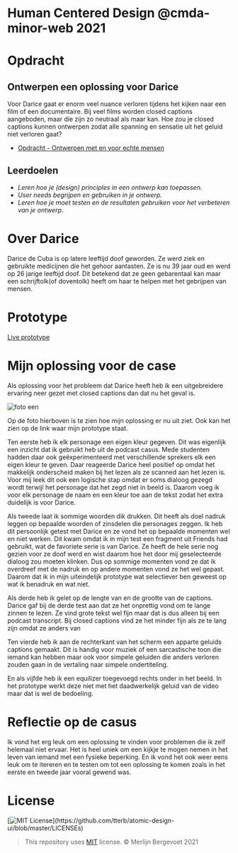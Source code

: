 # Human Centered Design @cmda-minor-web 2021

# Opdracht

## Ontwerpen een oplossing voor Darice

Voor Darice gaat er enorm veel nuance verloren tijdens het kijken naar een film of een documentaire. Bij veel films worden closed captions aangeboden, maar die zijn zo neutraal als maar kan. Hoe zou je closed captions kunnen ontwerpen zodat alle spanning en sensatie uit het geluid niet verloren gaat?

- [Opdracht - Ontwerpen met en voor echte mensen](course/Opdracht.md)

## Leerdoelen

- _Leren hoe je (design) principles in een ontwerp kan toepassen._
- _User needs begrijpen en gebruiken in je ontwerp._
- _Leren hoe je moet testen en de resultaten gebruiken voor het verbeteren van je ontwerp._

# Over Darice

Darice de Cuba is op latere leeftijd doof geworden. Ze werd ziek en gebruikte medicijnen die het gehoor aantasten. Ze is nu 39 jaar oud en werd op 26 jarige leeftijd doof. Dit betekend dat ze geen gebarentaal kan maar een schrijftolk(of doventolk) heeft om haar te helpen met het gebrijpen van mensen.

# Prototype

[Live prototype](https://mbergevoet.github.io/human-centered-design-2021/)

# Mijn oplossing voor de case

Als oplossing voor het probleem dat Darice heeft heb ik een uitgebreidere ervaring neer gezet met closed captions dan dat nu het geval is.

![foto een]()

Op de foto hierboven is te zien hoe mijn oplossing er nu uit ziet. Ook kan het zien op de link waar mijn prototype staat. 

Ten eerste heb ik elk personage een eigen kleur gegeven. Dit was eigenlijk een inzicht dat ik gebruikt heb uit de podcast casus. Mede studenten hadden daar ook geëxperimenteerd met verschillende sprekers elk een eigen kleur te geven. Daar reageerde Darice heel positief op omdat het makkelijk onderscheid maken bij het lezen als ze scanned aan het lezen is. Voor mij leek dit ook een logische stap omdat er soms dialoog gezegd wordt terwijl het personage dat het zegd niet in beeld is. Daarom voeg ik voor elk personage de naam en een kleur toe aan de tekst zodat het extra duidelijk is voor Darice. 

Als tweede laat ik sommige woorden dik drukken. Dit heeft als doel nadruk leggen op bepaalde woorden of zinsdelen die personages zeggen. Ik heb dit persoonlijk getest met Darice en ze vond het op bepaalde momenten wel en niet werken. Dit kwam omdat ik in mijn test een fragment uit Friends had gebruikt, wat de favoriete serie is van Darice. Ze heeft de hele serie nog gezien voor ze doof werd en wist daarom hoe het door mij geselecteerde dialoog zou moeten klinken. Dus op sommige momenten vond ze dat ik overdreef met de nadruk en op andere momenten vond ze het wel gepast. Daarom dat ik in mijn uiteindelijk prototype wat selectiever ben geweest op wat ik benadruk en wat niet. 

Als derde heb ik gelet op de lengte van en de grootte van de captions. Darice gaf bij de derde test aan dat ze het onprettig vond om te lange zinnen te lezen. Ze vind grote tekst wel fijn maar dat is dus alleen bij een podcast transcript. Bij closed captions vind ze het minder fijn als ze te lang zijn omdat ze anders van 

Ten vierde heb ik aan de rechterkant van het scherm een apparte geluids captions gemaakt. Dit is handig voor muziek of een sarcastische toon die iemand kan hebben maar ook voor simpele geluiden die anders verloren zouden gaan in de vertaling naar simpele ondertiteling.

En als vijfde heb ik een equilizer toegevoegd rechts onder in het beeld. In het prototype werkt deze niet met het daadwerkelijk geluid van de video maar dat is wel de bedoeling. 

# Reflectie op de casus

Ik vond het erg leuk om een oplossing te vinden voor problemen die ik zelf helemaal niet ervaar. Het is heel uniek om een kijkje te mogen nemen in het leven van iemand met een fysieke beperking. En ik vond het ook weer eens leuk om te itereren en te testen om tot een oplossing te komen zoals in het eerste en tweede jaar vooral gewend was.  

# License

[![MIT License](https://img.shields.io/apm/l/atomic-design-ui.svg?)](https://github.com/tterb/atomic-design-ui/blob/master/LICENSEs)

> This repository uses [MIT](https://github.com/mbergevoet/iCOV-redesign/blob/master/LICENSE) license. © Merlijn Bergevoet 2021

<!-- links naar testverslagen -->

